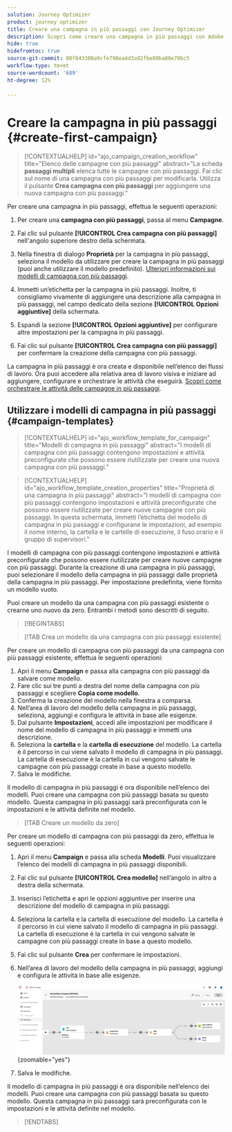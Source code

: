 ```yaml
---
solution: Journey Optimizer
product: journey optimizer
title: Creare una campagna in più passaggi con Journey Optimizer
description: Scopri come creare una campagna in più passaggi con Adobe Journey Optimizer
hide: true
hidefromtoc: true
source-git-commit: 00f843300a9cfe798ea4d3a92fbe89ba80e70bc5
workflow-type: tm+mt
source-wordcount: '689'
ht-degree: 12%

---
```



# Creare la campagna in più passaggi {#create-first-campaign}

>[!CONTEXTUALHELP]
>id="ajo_campaign_creation_workflow"
>title="Elenco delle campagne con più passaggi"
>abstract="La scheda **passaggi multipli** elenca tutte le campagne con più passaggi. Fai clic sul nome di una campagna con più passaggi per modificarla. Utilizza il pulsante **Crea campagna con più passaggi** per aggiungere una nuova campagna con più passaggi."


Per creare una campagna in più passaggi, effettua le seguenti operazioni:

1. Per creare una **campagna con più passaggi**, passa al menu **Campagne**.

1. Fai clic sul pulsante **[!UICONTROL Crea campagna con più passaggi]** nell&#39;angolo superiore destro della schermata.

1. Nella finestra di dialogo **Proprietà** per la campagna in più passaggi, seleziona il modello da utilizzare per creare la campagna in più passaggi (puoi anche utilizzare il modello predefinito). [Ulteriori informazioni sui modelli di campagna con più passaggi](#campaign-templates).

1. Immetti un’etichetta per la campagna in più passaggi. Inoltre, ti consigliamo vivamente di aggiungere una descrizione alla campagna in più passaggi, nel campo dedicato della sezione **[!UICONTROL Opzioni aggiuntive]** della schermata.

1. Espandi la sezione **[!UICONTROL Opzioni aggiuntive]** per configurare altre impostazioni per la campagna in più passaggi.

1. Fai clic sul pulsante **[!UICONTROL Crea campagna con più passaggi]** per confermare la creazione della campagna con più passaggi.

La campagna in più passaggi è ora creata e disponibile nell’elenco dei flussi di lavoro. Ora puoi accedere alla relativa area di lavoro visiva e iniziare ad aggiungere, configurare e orchestrare le attività che eseguirà. [Scopri come orchestrare le attività delle campagne in più passaggi](orchestrate-activities.md).

## Utilizzare i modelli di campagna in più passaggi {#campaign-templates}

>[!CONTEXTUALHELP]
>id="ajo_workflow_template_for_campaign"
>title="Modelli di campagna in più passaggi"
>abstract="I modelli di campagna con più passaggi contengono impostazioni e attività preconfigurate che possono essere riutilizzate per creare una nuova campagna con più passaggi."

>[!CONTEXTUALHELP]
>id="ajo_workflow_template_creation_properties"
>title="Proprietà di una campagna in più passaggi"
>abstract="I modelli di campagna con più passaggi contengono impostazioni e attività preconfigurate che possono essere riutilizzate per creare nuove campagne con più passaggi. In questa schermata, immetti l’etichetta del modello di campagna in più passaggi e configurane le impostazioni, ad esempio il nome interno, la cartella e le cartelle di esecuzione, il fuso orario e il gruppo di supervisori."

I modelli di campagna con più passaggi contengono impostazioni e attività preconfigurate che possono essere riutilizzate per creare nuove campagne con più passaggi. Durante la creazione di una campagna in più passaggi, puoi selezionare il modello della campagna in più passaggi dalle proprietà della campagna in più passaggi. Per impostazione predefinita, viene fornito un modello vuoto.

Puoi creare un modello da una campagna con più passaggi esistente o crearne uno nuovo da zero. Entrambi i metodi sono descritti di seguito.

>[!BEGINTABS]

>[!TAB Crea un modello da una campagna con più passaggi esistente]

Per creare un modello di campagna con più passaggi da una campagna con più passaggi esistente, effettua le seguenti operazioni:

1. Apri il menu **Campaign** e passa alla campagna con più passaggi da salvare come modello.
1. Fare clic sui tre punti a destra del nome della campagna con più passaggi e scegliere **Copia come modello**.
1. Conferma la creazione del modello nella finestra a comparsa.
1. Nell’area di lavoro del modello della campagna in più passaggi, seleziona, aggiungi e configura le attività in base alle esigenze.
1. Dal pulsante **Impostazioni**, accedi alle impostazioni per modificare il nome del modello di campagna in più passaggi e immetti una descrizione.
1. Seleziona la **cartella** e la **cartella di esecuzione** del modello. La cartella è il percorso in cui viene salvato il modello di campagna in più passaggi. La cartella di esecuzione è la cartella in cui vengono salvate le campagne con più passaggi create in base a questo modello.
1. Salva le modifiche.

Il modello di campagna in più passaggi è ora disponibile nell’elenco dei modelli. Puoi creare una campagna con più passaggi basata su questo modello. Questa campagna in più passaggi sarà preconfigurata con le impostazioni e le attività definite nel modello.


>[!TAB Creare un modello da zero]


Per creare un modello di campagna con più passaggi da zero, effettua le seguenti operazioni:

1. Apri il menu **Campaign** e passa alla scheda **Modelli**. Puoi visualizzare l’elenco dei modelli di campagna in più passaggi disponibili.
1. Fai clic sul pulsante **[!UICONTROL Crea modello]** nell’angolo in altro a destra della schermata.
1. Inserisci l’etichetta e apri le opzioni aggiuntive per inserire una descrizione del modello di campagna in più passaggi.
1. Seleziona la cartella e la cartella di esecuzione del modello. La cartella è il percorso in cui viene salvato il modello di campagna in più passaggi. La cartella di esecuzione è la cartella in cui vengono salvate le campagne con più passaggi create in base a questo modello.
1. Fai clic sul pulsante **Crea** per confermare le impostazioni.
1. Nell’area di lavoro del modello della campagna in più passaggi, aggiungi e configura le attività in base alle esigenze.

   ![](assets/wf-template-activities.png){zoomable="yes"}

1. Salva le modifiche.

Il modello di campagna in più passaggi è ora disponibile nell’elenco dei modelli. Puoi creare una campagna con più passaggi basata su questo modello. Questa campagna in più passaggi sarà preconfigurata con le impostazioni e le attività definite nel modello.

>[!ENDTABS]

